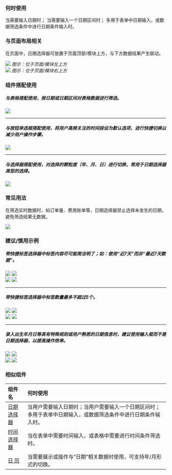 

### 何时使用

当需要输入日期时；
当需要输入一个日期区间时；
多用于表单中日期输入，或数据筛选条件中进行日期条件输入时。


### 与页面布局相关

在页面中，日期选择器可放置于页面顶部/模块上方，与下方数据结果产生联动。

<div class="legend">
  <div class="item">
    <img src="https://oteam-tdesign-1258344706.cos.ap-guangzhou.myqcloud.com/site/design/datepicker1.png" />
    <em>图示：位于页面/模块左上方</em>
  </div>

  <div class="item">
    <img src="https://oteam-tdesign-1258344706.cos.ap-guangzhou.myqcloud.com/site/design/datepicker2.png" />
    <em>图示：位于页面/模块右上方</em>
  </div>
</div>

### 组件搭配使用

##### 与表格搭配使用，按日期或日期区间对表格数据进行筛选。

<div class="legend">
  <div class="item">
    <img src="https://oteam-tdesign-1258344706.cos.ap-guangzhou.myqcloud.com/site/design/datepicker3.png" />
  </div>
</div>

<hr />

##### 与按钮单选框搭配使用，将用户高频关注的时间段设为默认选项，进行快捷切换以减少用户操作步骤。

<div class="legend">
  <div class="item">
    <img src="https://oteam-tdesign-1258344706.cos.ap-guangzhou.myqcloud.com/site/design/datepicker4.png" />
  </div>
</div>

<hr />

##### 与选择器搭配使用，对选择的颗粒度（年、月、日）进行切换，常用于日期选择器类型的选择。

<div class="legend">
  <div class="item">
    <img src="https://oteam-tdesign-1258344706.cos.ap-guangzhou.myqcloud.com/site/design/datepicker5.png" />
  </div>
</div>

### 常见用法

在筛选实时数据时，如订单量、费用账单等，日期选择器禁止选择未发生的日期，避免筛选结果无数据。

<div class="legend">
  <div class="item">
    <img src="https://oteam-tdesign-1258344706.cos.ap-guangzhou.myqcloud.com/site/design/datepicker6.png" />
  </div>
</div>

### 建议/慎用示例

##### 带快捷标签选择器中标签内容尽可能简洁明了；如：使用“近7天”而非“最近7天数据”。

<div class="legend">
  <div class="item">
    <img src="https://oteam-tdesign-1258344706.cos.ap-guangzhou.myqcloud.com/site/design/D7.png" />
    <img class="tag" src="https://oteam-tdesign-1258344706.cos.ap-guangzhou.myqcloud.com/site/doc/good.png" />
  </div>
  
  <div class="item">
    <img src="https://oteam-tdesign-1258344706.cos.ap-guangzhou.myqcloud.com/site/design/D8.png" />
    <img class="tag" src="https://oteam-tdesign-1258344706.cos.ap-guangzhou.myqcloud.com/site/doc/bad.png" />
  </div>
</div>

<hr />

##### 带快捷标签选择器中标签数量最多不超过5个。

<div class="legend">
  <div class="item">
    <img src="https://oteam-tdesign-1258344706.cos.ap-guangzhou.myqcloud.com/site/design/D9.png" />
    <img class="tag" src="https://oteam-tdesign-1258344706.cos.ap-guangzhou.myqcloud.com/site/doc/good.png" />
  </div>
  
  <div class="item">
    <img src="https://oteam-tdesign-1258344706.cos.ap-guangzhou.myqcloud.com/site/design/D10.png" /> 
    <img class="tag" src="https://oteam-tdesign-1258344706.cos.ap-guangzhou.myqcloud.com/site/doc/bad.png" />
  </div>
</div>

<hr />

##### 录入出生年月日等具有特殊规则或用户熟悉的日期信息时，建议使用输入框而不是日期选择器，以提高操作效率。

<div class="legend">
  <div class="item">
    <img src="https://oteam-tdesign-1258344706.cos.ap-guangzhou.myqcloud.com/site/design/Group 661.png" />
    <img class="tag" src="https://oteam-tdesign-1258344706.cos.ap-guangzhou.myqcloud.com/site/doc/good.png" />
  </div>
  
  <div class="item">
    <img src="https://oteam-tdesign-1258344706.cos.ap-guangzhou.myqcloud.com/site/design/D12.png" /> 
    <img class="tag" src="https://oteam-tdesign-1258344706.cos.ap-guangzhou.myqcloud.com/site/doc/bad.png" />
  </div>
</div>

### 相似组件

| 组件名     | 何时使用                                                     |
| :--------- | :----------------------------------------------------------- |
| [日期选择器](./datepicker)  | 当用户需要输入日期时；当用户需要输入一个日期区间时；多用于表单中日期输入，或数据筛选条件中进行日期条件输入时。 |
| [时间选择器](./timepicker)  | 当在表单中需要时间输入，或表格中需要进行时间条件筛选时。 |
| [日 历](./Calendar)       | 当需要展示或操作与“日期”相关数据时使用，可支持年/月形式的切换。                     |


